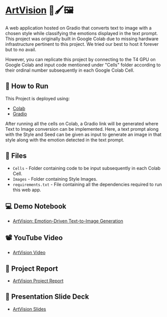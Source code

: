 # [ArtVision](https://github.com/AdityaA191/ArtVision/) 🎨🖌️🖼️

A web application hosted on Gradio that converts text to image with a chosen style while classifying the emotions displayed in the text prompt.
This project was originally built in Google Colab due to missing hardware infrastructure pertinent to this project.
We tried our best to host it forever but to no avail.

However, you can replicate this project by connecting to the T4 GPU on Google Colab and input code mentioned under "Cells" folder according to their ordinal number subsequently in each Google Colab Cell.

## 🚀 How to Run

This Project is deployed using:
- [Colab](https://colab.research.google.com/)
- [Gradio](https://www.gradio.app/)

After running all the cells on Colab, a Gradio link will be generated where Text to Image conversion can be implemented. Here, a text prompt along with the Style and Seed can be given as input to generate an image in that style along with the emotion detected in the text prompt.

## 📂 Files
- `Cells` - Folder containing code to be input subsequently in each Colab Cell.
- `Images` - Folder containing Style Images.
- `requirements.txt` - File containing all the dependencies required to run this web app.

## 💻 Demo Notebook
- [ArtVision: Emotion-Driven Text-to-Image Generation](https://colab.research.google.com/drive/1NcRID-OOglDyYwvXvLFbVy1zdZewm7JU?usp=sharing)

## 📽️ YouTube Video
- [ArtVision Video](https://youtu.be/xXGWym-WO6o)

## 📖 Project Report
- [ArtVision Project Report](https://drive.google.com/file/d/1DOmKIofz4fhQhMtw_pBRDNEHqPfj_qbr/view?usp=sharing)

## 🛝 Presentation Slide Deck
- [ArtVision Slides](https://docs.google.com/presentation/d/1VU-LS7Q8wdoHZy0PoO0o1pnyuvZFJVfdQsoLq2cjt5g/edit?usp=sharing)
